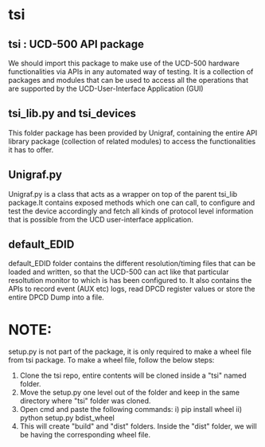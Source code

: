 # tsi
## tsi : UCD-500 API package
We should import this package to make use of the UCD-500 hardware functionalities via APIs in any automated way of testing. It is a collection of packages and modules that can be used to access all the operations that are supported by the UCD-User-Interface Application (GUI)

## tsi_lib.py and tsi_devices
This folder package has been provided by Unigraf, containing the entire API library package (collection of related modules) to access the functionalities it has to offer. 

## Unigraf.py
Unigraf.py is a class that acts as a wrapper on top of the parent tsi_lib package.It contains exposed methods which one can call, to configure and test the device accordingly and fetch all kinds of protocol level information that is possible from the UCD user-interface application.

## default_EDID 
default_EDID folder contains the different resolution/timing files that can be loaded and written, so that the UCD-500 can act like that particular resoltution monitor to which is has been configured to.
It also contains the APIs to record event (AUX etc) logs, read DPCD register values or store the entire DPCD Dump into a file.

# NOTE:
setup.py is not part of the package, it is only required to make a wheel file from tsi package.
To make a wheel file, follow the below steps:
1. Clone the tsi repo, entire contents will be cloned inside a "tsi" named folder.
2. Move the setup.py one level out of the folder and keep in the same directory where "tsi" folder was cloned.
3. Open cmd and paste the following commands:
  i) pip install wheel
  ii) python setup.py bdist_wheel
4. This will create "build" and "dist" folders.
   Inside the "dist" folder, we will be having the corresponding wheel file.


